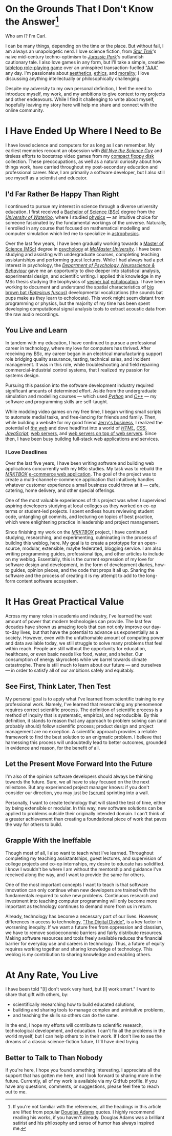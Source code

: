 # On the Grounds That I Don't Know the Answer[^adams]
Who am I? I'm Carl.

I can be many things, depending on the time or the place. But without fail,
    I am always an unapologetic nerd.
I love science fiction,
from [*Star Trek*]'s naive mid-century techno-optimism
to [*Jurassic Park*]'s outlandish cautionary tale.
I also love games in any form,
    but I'll take a simple, creative [tabletop role-playing game] over an
    uninspired transaction-fuelled ["AAA"] any day.
I'm passionate about [aesthetics], [ethics], and [morality];
I love discussing anything intellectually or philosophically challenging.

Despite my adversity to my own personal definition,
I feel the need to introduce myself, my work, and my ambitions to give context
    to my projects and other endeavours.
While I find it challenging to write about myself,
hopefully leaving my story here will help me share and connect with the
    online community.

# I Have Ended Up Where I Need to Be
I have loved science and computers for as long as I can remember.
My earliest memories recount an obsession with [*Bill Nye the Science Guy*]
and tireless efforts to bootstrap video games from my [compact floppy disk]
    collection.
These preoccupations, as well as a natural curiosity about how things work, have
    carried throughout my post-secondary education and professional career.
Now, I am primarily a software developer,
but I also still see myself as a scientist and educator.

## I'd Far Rather Be Happy Than Right
I continued to pursue my interest in science through a diverse university
    education.
I first received a [Bachelor of Science (BSc)] degree from the
    [*University of Waterloo*], where I studied [physics] —
an intuitive choice for someone fascinated by the fundamental workings of the
    universe.
Naturally, I enrolled in any course that focused on mathematical modelling and
    computer simulation
which led me to specialize in [astrophysics].

Over the last few years, I have been gradually working towards a [Master of
    Science (MSc)] degree in [psychology] at [*McMaster University*].
I have been studying and assisting with undergraduate courses, completing
    teaching assistantships and performing guest lectures.
While I had always had a pet interest in psychology,
the [*Department of Psychology, Neuroscience & Behaviour*] gave me an
    opportunity to dive deeper into statistical analysis, experimental design,
    and scientific writing.
I applied this knowledge in my MSc thesis studying the biophysics of
    [vesper bat] [echolocation].
I have been working to document and understand the spatial characteristics of
    [big brown bat (*Eptesicus fuscus*)] developmental vocalizations
(the sounds bat pups make as they learn to echolocate).
This work might seem distant from programming or physics,
but the majority of my time has been spent developing computational signal
    analysis tools to extract acoustic data from the raw audio recordings.

## You Live and Learn
In tandem with my education, I have continued to pursue a professional career in
    technology,
where my love for computers has thrived.
After receiving my BSc, my career began in an electrical manufacturing support
    role bridging quality assurance, testing, technical sales, and incident
    management.
It was in this role, while troubleshooting and field repairing
    commercial-industrial control systems, that I realized my passion for
    systems design.

Pursuing this passion into the software development industry required
    significant amounts of determined effort.
Aside from the undergraduate simulation and modelling courses — which used
    [*Python*] and [*C++*] —
    my software and programming skills are self-taught.

While modding video games on my free time, I began writing small scripts to
    automate medial tasks, and free-lancing for friends and family.
Then, while building a website for my good friend [Jerry's business],
I realized the potential of [*the web*]
and dove headfirst into a world of [*HTML*], [*CSS*], [*JavaScript*],
    [web servers], and [web servers on top of web servers].
Since then, I have been busy building full-stack web applications and services.

### I Love Deadlines
Over the last five years, I have been writing software and building web
    applications concurrently with my MSc studies.
My task was to rebuild the [*MRKTBOX*] [e-commerce web application].
The goal of the project was to create a multi-channel e-commerce application
    that intuitively handles whatever customer experience a small business could
    throw at it
— cafe, catering, home delivery, and other special offerings.

One of the most valuable experiences of this project was when
    I supervised aspiring developers studying at local colleges
    as they worked on co-op terms or student-led projects.
I spent endless hours reviewing student code, untangling git commits, and
    lecturing on topics of best practice,
which were enlightening practice in leadership and project management.

Since finishing my work on the [*MRKTBOX*] project, I have continued studying,
    researching, and experimenting,
culminating in the process of building this weblog, here.
My goal is to create a prototype for an open-source, modular, extensible, maybe
    federated, blogging service.
I am also writing programming guides, professional tips, and other articles
    to include on my weblog.
Essentially, this is the current expression of my love for software
    design and development,
in the form of development diaries, how-to guides, opinion pieces, and
    the code that props it all up.
Sharing the software and the process of creating it is my attempt to add to the
    long-form content software ecosystem.

# It Has Great Practical Value
Across my many roles in academia and industry, I've learned the vast amount of
    power that modern technologies can provide.
The last few decades have shown us amazing tools that can not only improve our
    day-to-day lives, but that have the potential to advance us exponentially as
    a society.
However, even with the unfathomable amount of computing power and data available
    today,
we still struggle to solve many problems that feel within reach.
People are still without the opportunity for education, healthcare,
or even basic needs like food, water, and shelter.
Our consumption of energy skyrockets while we barrel towards climate
    catastrophe.
There is still much to learn about our future — and ourselves — in order to
    satisfy all of our ambitions safely and equitably.

## See First, Think Later, Then Test
My personal goal is to apply what I've learned from scientific training to my
    professional work.
Namely, I've learned that researching any phenomenon requires correct scientific
    process.
The definition of scientific process is a method of inquiry that is systematic,
    empirical, and reproducible.
By this definition, it stands to reason that any approach to problem solving
    can (and probably should) follow scientific process;
product design and project management are no exception.
A scientific approach provides a reliable framework to find the best solution to
    an enigmatic problem.
I believe that harnessing this process will undoubtedly lead to better outcomes,
    grounded in evidence and reason, for the benefit of all.

## Let the Present Move Forward Into the Future
I'm also of the opinion software developers should always be thinking towards
    the future.
Sure, we all have to stay focused on the the next milestone.
But any experienced project manager knows: if you don't consider our direction,
    you may just be [[scrum]] sprinting into a wall.

Personally, I want to create technology that will stand the test of time, either
    by being extensible or modular.
In this way, new software solutions can be applied to problems outside their
    originally intended domain.
I can't think of a greater achievement than creating a foundational piece of
    work that paves the way for others to build.

## Grapple With the Ineffable
Though most of all, I also want to teach what I've learned.
Throughout completing my teaching assistantships, guest lectures, and
    supervision of college projects and co-op internships, my desire to educate
    has solidified.
I know I wouldn't be where I am without the mentorship and guidance I've
    received along the way,
and I want to provide the same for others.

One of the most important concepts I want to teach is that software innovation
    can only continue when new developers are trained with the fundamentals
    required to solve new problems.
Continuous research and investment into teaching computer programming will only
    become more important as technology continues to demand more from us in
    return.

Already, technology has become a necessary part of our lives.
However, differences in access to technology, ["The Digital Divide"], is a key
    factor in worsening inequity.
If we want a future free from oppression and classism, we have to remove
    socioeconomic barriers and fairly distribute resources.
Making software resources and tools freely available reduces the financial
    barrier for everyday use and careers in technology.
Thus, a future of equity requires working together and sharing knowledge of
    technology.
This weblog is my contribution to sharing knowledge and enabling others.

# At Any Rate, You Live
I have been told "[I] don't work very hard, but [I] work smart."
I want to share that gift with others, by:
- scientifically researching how to build educated solutions,
- building and sharing tools to manage complex and unintuitive problems,
- and teaching the skills so others can do the same.

In the end, I hope my efforts will contribute to scientific research,
    technological development, and education.
I can't fix all the problems in the world myself, but I can help others to in
    their work.
If I don't live to see the dreams of a classic science-fiction future, I
    I'll have died trying.

## Better to Talk to Than Nobody
If you're here, I hope you found something interesting.
I appreciate all the support that has gotten me here,
and I look forward to sharing more in the future.
Currently, all of my work is available via my GitHub profile.
If you have any questions, comments, or suggestions, please feel free to reach
    out to me.

[^adams]: If you're not familiar with the references, all the headings in this
    article are lifted from popular [Douglas Adams] quotes.
I highly recommend reading his works, if you haven't already.
Douglas Adams was a brilliant satirist and his philosophy and sense of humor has
    always inspired me.

[*Star Trek*]: https://en.wikipedia.org/wiki/Star_Trek
[*Jurassic Park*]: https://en.wikipedia.org/wiki/Jurassic_Park_(novel)
[tabletop role-playing game]:
    https://en.wikipedia.org/wiki/Tabletop_role-playing_game
["AAA"]: https://en.wikipedia.org/wiki/AAA_(video_game_industry)
[aesthetics]: https://en.wikipedia.org/wiki/Aesthetics
[ethics]: https://en.wikipedia.org/wiki/Ethics
[morality]: https://en.wikipedia.org/wiki/Morality
[*Bill Nye the Science Guy*]:
    https://en.wikipedia.org/wiki/Bill_Nye_the_Science_Guy
[compact floppy disk]: https://en.wikipedia.org/wiki/History_of_the_floppy_disk#3%C2%BD-inch_format
[Bachelor of Science (BSc)]: https://en.wikipedia.org/wiki/Bachelor_of_Science
[*University of Waterloo*]: https://uwaterloo.ca/
[physics]: https://en.wikipedia.org/wiki/Physics
[astrophysics]: https://en.wikipedia.org/wiki/Astrophysics
[Master of Science (MSc)]: https://en.wikipedia.org/wiki/Master_of_Science
[psychology]: https://en.wikipedia.org/wiki/Psychology
[*McMaster University*]: https://www.mcmaster.ca/
[*Department of Psychology, Neuroscience & Behaviour*]: https://pnb.mcmaster.ca
[vesper bat]: https://en.wikipedia.org/wiki/Vesper_bat
[echolocation]: https://en.wikipedia.org/wiki/Animal_echolocation
[big brown bat (*Eptesicus fuscus*)]:
    https://en.wikipedia.org/wiki/Big_brown_bat
[*Python*]: https://www.python.org/
[*C++*]: https://en.wikipedia.org/wiki/C%2B%2B
[*HTML*]: https://en.wikipedia.org/wiki/HTML
[*CSS*]: https://en.wikipedia.org/wiki/CSS
[*JavaScript*]: https://en.wikipedia.org/wiki/JavaScript
[web servers]: https://en.wikipedia.org/wiki/Web_server
[web servers on top of web servers]: https://en.wikipedia.org/wiki/Reverse_proxy
[*the web*]: https://en.wikipedia.org/wiki/World_Wide_Web
[Jerry's business]: https://jerrynoordam.ca
[*MRKTBOX*]: https://www.mrktbox.com/
[e-commerce web application]: https://order.mrktbox.com/
[scrum]: https://en.wikipedia.org/wiki/Scrum_(software_development)
["The Digital Divide"]: https://en.wikipedia.org/wiki/Digital_divide
[Douglas Adams]: https://en.wikipedia.org/wiki/Douglas_Adams

